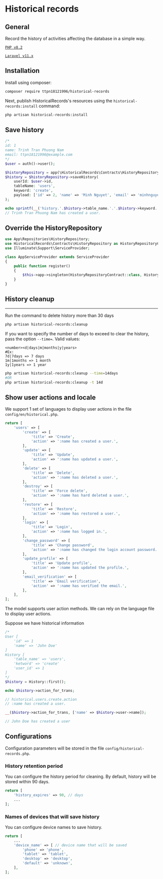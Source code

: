 # Historical records

## General

Record the history of activities affecting the database in a simple way.

[`PHP v8.2`](https://php.net)

[`Laravel v11.x`](https://github.com/laravel/laravel)

## Installation

Install using composer:

```bash
composer require ttpn18121996/historical-records
```

Next, publish HistoricalRecords's resources using the `historical-records:install` command:

```bash
php artisan historical-records:install
```

## Save history

```php
/*
id: 1
name: Trinh Tran Phuong Nam
email: ttpn18121996@example.com
*/
$user = auth()->user();

$historyRepository = app(\HistoricalRecords\Contracts\HistoryRepository::class);
$history = $historyRepository->saveHistory(
    userId: $user->id,
    tableName: 'users',
    keyword: 'create',
    payload: ['id' => 2, 'name' => 'Minh Nguyet', 'email' => 'minhnguyet@example.com'],
);

echo sprintf(__('history.'.$history->table_name.'.'.$history->keyword.'.action'), $user->name);
// Trinh Tran Phuong Nam has created a user.
```

## Override the HistoryRepository

```php
use App\Repositories\HistoryRepository;
use HistoricalRecords\Contracts\HistoryRepository as HistoryRepositoryContract;
use Illuminate\Support\ServiceProvider;

class AppServiceProvider extends ServiceProvider
{
    public function register()
    {
        $this->app->singleton(HistoryRepositoryContract::class, HistoryRepository::class);
    }
}
```

## History cleanup

---

Run the command to delete history more than 30 days

```bash
php artisan historical-records:cleanup
```

If you want to specify the number of days to exceed to clear the history, pass the option `--time=`. Valid values:

```text
<number><d|days|m|months|y|years>
#Ex:
7d|7days => 7 days
1m|1months => 1 month
1y|1years => 1 year
```

```bash
php artisan historical-records:cleanup --time=14days
#OR
php artisan historical-records:cleanup -t 14d
```

## Show user actions and locale

We support 1 set of languages ​​to display user actions in the file `config/en/historical.php`.

```php
return [
    'users' => [
        'create' => [
            'title' => 'Create',
            'action' => ':name has created a user.',
        ],
        'update' => [
            'title' => 'Update',
            'action' => ':name has updated a user.',
        ],
        'delete' => [
            'title' => 'Delete',
            'action' => ':name has deleted a user.',
        ],
        'destroy' => [
            'title' => 'Force delete',
            'action' => ':name has hard deleted a user.',
        ],
        'restore' => [
            'title' => 'Restore',
            'action' => ':name has restored a user.',
        ],
        'login' => [
            'title' => 'Login',
            'action' => ':name has logged in.',
        ],
        'change_password' => [
            'title' => 'Change password',
            'action' => ':name has changed the login account password.',
        ],
        'update_profile' => [
            'title' => 'Update profile',
            'action' => ':name has updated the profile.',
        ],
        'email_verification' => [
            'title' => 'Email verification',
            'action' => ':name has verified the email.',
        ],
    ],
];
```

The model supports user action methods. We can rely on the language file to display user actions.

Suppose we have historical information

```php
/*
User [
    'id' => 1
    'name' => 'John Doe'
]
History [
    'table_name' => 'users',
    'ketword' => 'create'
    'user_id' => 1
]
*/
$history = History::first();

echo $history->action_for_trans;

// historical.users.create.action
// :name has created a user.

__($history->action_for_trans, ['name' => $history->user->name]);

// John Doe has created a user
```

## Configurations

Configuration parameters will be stored in the file `config/historical-records.php`.

### History retention period

You can configure the history period for cleaning. By default, history will be stored within 90 days.

```php
return [
    'history_expires' => 90, // days
    ...
];
```

### Names of devices that will save history

You can configure device names to save history.

```php
return [
    ...
    'device_name' => [ // device name that will be saved
        'phone' => 'phone',
        'tablet' => 'tablet',
        'desktop' => 'desktop',
        'default' => 'unknown',
    ],
];
```
